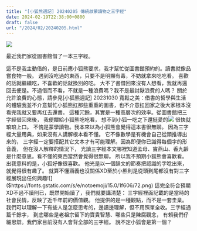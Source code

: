 ```yaml
---
title: "[小狐熊週記] 20240205 傳統啟蒙讀物之三字經"
date: 2024-02-19T22:38:00+0800
draft: false
url: "/2024/02/20240205.html"
---
```




![]($https://blogger.googleusercontent.com/img/a/AVvXsEhzjNC0AAul1YpeFJApi_Mp2tJkZS9B2IPCH19cUSwuXJ_HoB5RvEcr2vwWEt7O3lL_DY6G86swZPnHMwSS57t9WqZ3TbRMTVuIO9OrR7dWSUfxY9r2oArczUbQwtMh1ysdulT8YdFKOJo5lWTkMjIdzZ8a8cciPxCREQTiUnWB9qVcZyiN3UzJm8g_M04)



最近我們家從圖書館借了一本三字經。

這不是我主動借的，是日前應小狐熊要求，我才幫忙從圖書館預約的。讀書就像品嘗食物一般。
遇到沒吃過的東西，只要不是明顯有毒，不妨就拿來吃吃看。
喜歡的話就繼續吃，不喜歡的話就換別的吃。
大不了書借回來沒有人想看，我就再還回去便是。不過借而不看，不就是一種浪費嗎？我不是最討厭浪費的人嗎？
關於允許浪費的心態，請參見[小狐熊週記] 20231030 寬鬆之美：借書的哲學與生活的體驗我並不介意幫忙小狐熊扛那些重重的圖書，也不介意扛回家之後大家根本沒看完我就又要再扛去還書。 這種冗餘，其實是一種高層次的效率。從圖書館把三字經借回來後，
我便餵給小狐熊吃吃看，
想不到小狐一吃之下還挺愛的![]($https://fonts.gstatic.com/s/e/notoemoji/15.0/1f62e/72.png) 很快就琅琅上口。
不愧是蒙學讀物。我本來以為小狐熊會覺得這本書很無聊。
因為三字經大量用典，如果沒有人講解根本看不懂。
它不像數學是有機會自己從頭推導出來的，
三字經一定要搭配其它文本才有可能理解。因為即便你已識得每個字的形音義，
但在沒人解釋的情況下，
光讀三字經本文哪裡知道孟母、竇燕山、香九齡是什麼意思。看不懂的東西當然會覺得很無聊。
所以我不預期小狐熊會喜歡看。出我意料的是，小狐好像很喜歡。
他光是以一個韻文的節奏把認識的字唸出來，就覺得很有趣了。
就算不懂涵義也沒關係XD至於小熊則是從頭到尾都沒有對三字經展現出任何興趣![]($https://fonts.gstatic.com/s/e/notoemoji/15.0/1f606/72.png)
這完全符合預期XD不過不讀則已，既然開始讀了，我們就要講清楚：
三字經裡面記載的是當時的社會民情，反映了近千年前的價值觀。
他提供的是一種觀點，而不是一套圭臬。
我們可以理解一下有些人是怎麼思考的，邊讀邊理解，但不用照單全收。三字經通篇千餘字，
到底哪些是老祖宗留下的寶貴智慧、哪些只是陳腐觀念，
有賴我們仔細思辯。我們家目前沒有人會背全部的三字經。
說不定小狐會是第一個？
